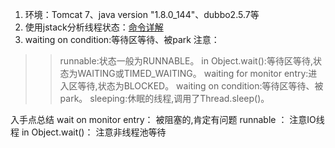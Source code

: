 1. 环境：Tomcat 7、java version "1.8.0_144"、dubbo2.5.7等
2. 使用jstack分析线程状态：[命令详解]([https://www.cnblogs.com/kongzhongqijing/articles/3630264.html](https://www.cnblogs.com/kongzhongqijing/articles/3630264.html)
)
3. waiting on condition:等待区等待、被park
注意：
>>runnable:状态一般为RUNNABLE。
>>in Object.wait():等待区等待,状态为WAITING或TIMED_WAITING。
>>waiting for monitor entry:进入区等待,状态为BLOCKED。
>>waiting on condition:等待区等待、被park。
>>sleeping:休眠的线程,调用了Thread.sleep()。

入手点总结
wait on monitor entry： 被阻塞的,肯定有问题
runnable ： 注意IO线程
in Object.wait()： 注意非线程池等待